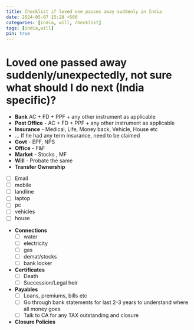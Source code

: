 ```yaml
---
title: Checklist if loved one passes away suddenly in India
date: 2024-05-07 15:28 +500
categories: [india, will, checklist]
tags: [india,will]
pin: true
---
```


# Loved one passed away suddenly/unexpectedly, not sure what should I do next (India specific)? 

* **Bank** AC + FD + PPF + any other instrument as applicable
* **Post Office** - AC + FD + PPF + any other instrument as applicable
* **Insurance** - Medical, Life, Money back, Vehicle, House etc
* ... If he had any term insurance, need to be claimed
* **Govt** - EPF, NPS
* **Office** - F&F
* **Market** - Stocks , MF
* **Will** - Probate the same
*  **Transfer Ownership**
  - [ ] Email
  - [ ] mobile
  - [ ] landline
  - [ ] laptop
  - [ ] pc
  - [ ] vehicles
  - [ ] house
* **Connections**
  - [ ] water
  - [ ] electricity
  - [ ] gas
  - [ ] demat/stocks
  - [ ] bank locker
* **Certificates**
  - [ ] Death
  - [ ] Succession/Legal heir
* **Payables**
  - [ ] Loans, premiums, bills etc
  - [ ] Go through bank statements for last 2-3 years to understand where all money goes
  - [ ] Talk to CA for any TAX outstanding and closure
* **Closure Policies**